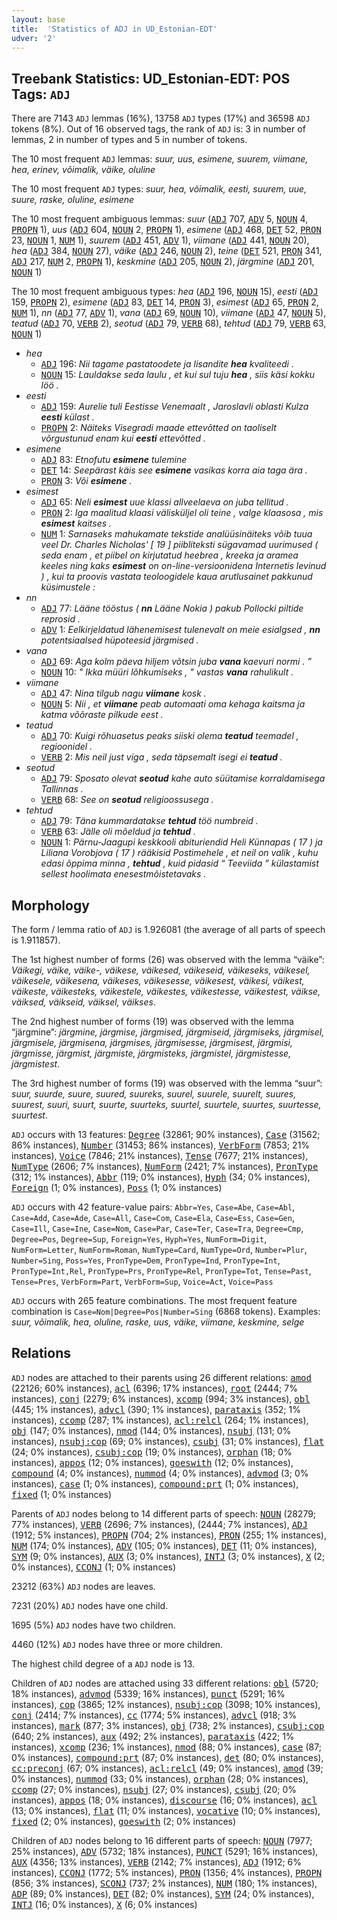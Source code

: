 ```yaml
---
layout: base
title:  'Statistics of ADJ in UD_Estonian-EDT'
udver: '2'
---
```


## Treebank Statistics: UD_Estonian-EDT: POS Tags: `ADJ`

There are 7143 `ADJ` lemmas (16%), 13758 `ADJ` types (17%) and 36598 `ADJ` tokens (8%).
Out of 16 observed tags, the rank of `ADJ` is: 3 in number of lemmas, 2 in number of types and 5 in number of tokens.

The 10 most frequent `ADJ` lemmas: <em>suur, uus, esimene, suurem, viimane, hea, erinev, võimalik, väike, oluline</em>

The 10 most frequent `ADJ` types:  <em>suur, hea, võimalik, eesti, suurem, uue, suure, raske, oluline, esimene</em>

The 10 most frequent ambiguous lemmas: <em>suur</em> (<tt><a href="et_edt-pos-ADJ.html">ADJ</a></tt> 707, <tt><a href="et_edt-pos-ADV.html">ADV</a></tt> 5, <tt><a href="et_edt-pos-NOUN.html">NOUN</a></tt> 4, <tt><a href="et_edt-pos-PROPN.html">PROPN</a></tt> 1), <em>uus</em> (<tt><a href="et_edt-pos-ADJ.html">ADJ</a></tt> 604, <tt><a href="et_edt-pos-NOUN.html">NOUN</a></tt> 2, <tt><a href="et_edt-pos-PROPN.html">PROPN</a></tt> 1), <em>esimene</em> (<tt><a href="et_edt-pos-ADJ.html">ADJ</a></tt> 468, <tt><a href="et_edt-pos-DET.html">DET</a></tt> 52, <tt><a href="et_edt-pos-PRON.html">PRON</a></tt> 23, <tt><a href="et_edt-pos-NOUN.html">NOUN</a></tt> 1, <tt><a href="et_edt-pos-NUM.html">NUM</a></tt> 1), <em>suurem</em> (<tt><a href="et_edt-pos-ADJ.html">ADJ</a></tt> 451, <tt><a href="et_edt-pos-ADV.html">ADV</a></tt> 1), <em>viimane</em> (<tt><a href="et_edt-pos-ADJ.html">ADJ</a></tt> 441, <tt><a href="et_edt-pos-NOUN.html">NOUN</a></tt> 20), <em>hea</em> (<tt><a href="et_edt-pos-ADJ.html">ADJ</a></tt> 384, <tt><a href="et_edt-pos-NOUN.html">NOUN</a></tt> 27), <em>väike</em> (<tt><a href="et_edt-pos-ADJ.html">ADJ</a></tt> 246, <tt><a href="et_edt-pos-NOUN.html">NOUN</a></tt> 2), <em>teine</em> (<tt><a href="et_edt-pos-DET.html">DET</a></tt> 521, <tt><a href="et_edt-pos-PRON.html">PRON</a></tt> 341, <tt><a href="et_edt-pos-ADJ.html">ADJ</a></tt> 217, <tt><a href="et_edt-pos-NUM.html">NUM</a></tt> 2, <tt><a href="et_edt-pos-PROPN.html">PROPN</a></tt> 1), <em>keskmine</em> (<tt><a href="et_edt-pos-ADJ.html">ADJ</a></tt> 205, <tt><a href="et_edt-pos-NOUN.html">NOUN</a></tt> 2), <em>järgmine</em> (<tt><a href="et_edt-pos-ADJ.html">ADJ</a></tt> 201, <tt><a href="et_edt-pos-NOUN.html">NOUN</a></tt> 1)

The 10 most frequent ambiguous types:  <em>hea</em> (<tt><a href="et_edt-pos-ADJ.html">ADJ</a></tt> 196, <tt><a href="et_edt-pos-NOUN.html">NOUN</a></tt> 15), <em>eesti</em> (<tt><a href="et_edt-pos-ADJ.html">ADJ</a></tt> 159, <tt><a href="et_edt-pos-PROPN.html">PROPN</a></tt> 2), <em>esimene</em> (<tt><a href="et_edt-pos-ADJ.html">ADJ</a></tt> 83, <tt><a href="et_edt-pos-DET.html">DET</a></tt> 14, <tt><a href="et_edt-pos-PRON.html">PRON</a></tt> 3), <em>esimest</em> (<tt><a href="et_edt-pos-ADJ.html">ADJ</a></tt> 65, <tt><a href="et_edt-pos-PRON.html">PRON</a></tt> 2, <tt><a href="et_edt-pos-NUM.html">NUM</a></tt> 1), <em>nn</em> (<tt><a href="et_edt-pos-ADJ.html">ADJ</a></tt> 77, <tt><a href="et_edt-pos-ADV.html">ADV</a></tt> 1), <em>vana</em> (<tt><a href="et_edt-pos-ADJ.html">ADJ</a></tt> 69, <tt><a href="et_edt-pos-NOUN.html">NOUN</a></tt> 10), <em>viimane</em> (<tt><a href="et_edt-pos-ADJ.html">ADJ</a></tt> 47, <tt><a href="et_edt-pos-NOUN.html">NOUN</a></tt> 5), <em>teatud</em> (<tt><a href="et_edt-pos-ADJ.html">ADJ</a></tt> 70, <tt><a href="et_edt-pos-VERB.html">VERB</a></tt> 2), <em>seotud</em> (<tt><a href="et_edt-pos-ADJ.html">ADJ</a></tt> 79, <tt><a href="et_edt-pos-VERB.html">VERB</a></tt> 68), <em>tehtud</em> (<tt><a href="et_edt-pos-ADJ.html">ADJ</a></tt> 79, <tt><a href="et_edt-pos-VERB.html">VERB</a></tt> 63, <tt><a href="et_edt-pos-NOUN.html">NOUN</a></tt> 1)


* <em>hea</em>
  * <tt><a href="et_edt-pos-ADJ.html">ADJ</a></tt> 196: <em>Nii tagame pastatoodete ja lisandite <b>hea</b> kvaliteedi .</em>
  * <tt><a href="et_edt-pos-NOUN.html">NOUN</a></tt> 15: <em>Lauldakse seda laulu , et kui sul tuju <b>hea</b> , siis käsi kokku löö .</em>
* <em>eesti</em>
  * <tt><a href="et_edt-pos-ADJ.html">ADJ</a></tt> 159: <em>Aurelie tuli Eestisse Venemaalt , Jaroslavli oblasti Kulza <b>eesti</b> külast .</em>
  * <tt><a href="et_edt-pos-PROPN.html">PROPN</a></tt> 2: <em>Näiteks Visegradi maade ettevõtted on taoliselt võrgustunud enam kui <b>eesti</b> ettevõtted .</em>
* <em>esimene</em>
  * <tt><a href="et_edt-pos-ADJ.html">ADJ</a></tt> 83: <em>Etnofutu <b>esimene</b> tulemine</em>
  * <tt><a href="et_edt-pos-DET.html">DET</a></tt> 14: <em>Seepärast käis see <b>esimene</b> vasikas korra aia taga ära .</em>
  * <tt><a href="et_edt-pos-PRON.html">PRON</a></tt> 3: <em>Või <b>esimene</b> .</em>
* <em>esimest</em>
  * <tt><a href="et_edt-pos-ADJ.html">ADJ</a></tt> 65: <em>Neli <b>esimest</b> uue klassi allveelaeva on juba tellitud .</em>
  * <tt><a href="et_edt-pos-PRON.html">PRON</a></tt> 2: <em>Iga maalitud klaasi välisküljel oli teine , valge klaasosa , mis <b>esimest</b> kaitses .</em>
  * <tt><a href="et_edt-pos-NUM.html">NUM</a></tt> 1: <em>Sarnaseks mahukamate tekstide analüüsinäiteks võib tuua veel Dr. Charles Nicholas' [ 19 ] piibliteksti sügavamad uurimused ( seda enam , et piibel on kirjutatud heebrea , kreeka ja aramea keeles ning kaks <b>esimest</b> on on-line-versioonidena Internetis levinud ) , kui ta proovis vastata teoloogidele kaua arutlusainet pakkunud küsimustele :</em>
* <em>nn</em>
  * <tt><a href="et_edt-pos-ADJ.html">ADJ</a></tt> 77: <em>Lääne tööstus ( <b>nn</b> Lääne Nokia ) pakub Pollocki piltide reprosid .</em>
  * <tt><a href="et_edt-pos-ADV.html">ADV</a></tt> 1: <em>Eelkirjeldatud lähenemisest tulenevalt on meie esialgsed , <b>nn</b> potentsiaalsed hüpoteesid järgmised .</em>
* <em>vana</em>
  * <tt><a href="et_edt-pos-ADJ.html">ADJ</a></tt> 69: <em>Aga kolm päeva hiljem võtsin juba <b>vana</b> kaevuri normi . ”</em>
  * <tt><a href="et_edt-pos-NOUN.html">NOUN</a></tt> 10: <em>" Ikka müüri lõhkumiseks , " vastas <b>vana</b> rahulikult .</em>
* <em>viimane</em>
  * <tt><a href="et_edt-pos-ADJ.html">ADJ</a></tt> 47: <em>Nina tilgub nagu <b>viimane</b> kosk .</em>
  * <tt><a href="et_edt-pos-NOUN.html">NOUN</a></tt> 5: <em>Nii , et <b>viimane</b> peab automaati oma kehaga kaitsma ja katma võõraste pilkude eest .</em>
* <em>teatud</em>
  * <tt><a href="et_edt-pos-ADJ.html">ADJ</a></tt> 70: <em>Kuigi rõhuasetus peaks siiski olema <b>teatud</b> teemadel , regioonidel .</em>
  * <tt><a href="et_edt-pos-VERB.html">VERB</a></tt> 2: <em>Mis neil just viga , seda täpsemalt isegi ei <b>teatud</b> .</em>
* <em>seotud</em>
  * <tt><a href="et_edt-pos-ADJ.html">ADJ</a></tt> 79: <em>Sposato olevat <b>seotud</b> kahe auto süütamise korraldamisega Tallinnas .</em>
  * <tt><a href="et_edt-pos-VERB.html">VERB</a></tt> 68: <em>See on <b>seotud</b> religioossusega .</em>
* <em>tehtud</em>
  * <tt><a href="et_edt-pos-ADJ.html">ADJ</a></tt> 79: <em>Täna kummardatakse <b>tehtud</b> töö numbreid .</em>
  * <tt><a href="et_edt-pos-VERB.html">VERB</a></tt> 63: <em>Jälle oli mõeldud ja <b>tehtud</b> .</em>
  * <tt><a href="et_edt-pos-NOUN.html">NOUN</a></tt> 1: <em>Pärnu-Jaagupi keskkooli abituriendid Heli Künnapas ( 17 ) ja Liliana Vorobjova ( 17 ) rääkisid Postimehele , et neil on valik , kuhu edasi õppima minna , <b>tehtud</b> , kuid pidasid “ Teeviida ” külastamist sellest hoolimata enesestmõistetavaks .</em>

## Morphology

The form / lemma ratio of `ADJ` is 1.926081 (the average of all parts of speech is 1.911857).

The 1st highest number of forms (26) was observed with the lemma “väike”: <em>Väikegi, väike, väike-, väikese, väikesed, väikeseid, väikeseks, väikesel, väikesele, väikesena, väikeses, väikesesse, väikesest, väikesi, väikest, väikeste, väikesteks, väikestele, väikestes, väikestesse, väikestest, väikse, väiksed, väikseid, väiksel, väikses</em>.

The 2nd highest number of forms (19) was observed with the lemma “järgmine”: <em>järgmine, järgmise, järgmised, järgmiseid, järgmiseks, järgmisel, järgmisele, järgmisena, järgmises, järgmisesse, järgmisest, järgmisi, järgmisse, järgmist, järgmiste, järgmisteks, järgmistel, järgmistesse, järgmistest</em>.

The 3rd highest number of forms (19) was observed with the lemma “suur”: <em>suur, suurde, suure, suured, suureks, suurel, suurele, suurelt, suures, suurest, suuri, suurt, suurte, suurteks, suurtel, suurtele, suurtes, suurtesse, suurtest</em>.

`ADJ` occurs with 13 features: <tt><a href="et_edt-feat-Degree.html">Degree</a></tt> (32861; 90% instances), <tt><a href="et_edt-feat-Case.html">Case</a></tt> (31562; 86% instances), <tt><a href="et_edt-feat-Number.html">Number</a></tt> (31453; 86% instances), <tt><a href="et_edt-feat-VerbForm.html">VerbForm</a></tt> (7853; 21% instances), <tt><a href="et_edt-feat-Voice.html">Voice</a></tt> (7846; 21% instances), <tt><a href="et_edt-feat-Tense.html">Tense</a></tt> (7677; 21% instances), <tt><a href="et_edt-feat-NumType.html">NumType</a></tt> (2606; 7% instances), <tt><a href="et_edt-feat-NumForm.html">NumForm</a></tt> (2421; 7% instances), <tt><a href="et_edt-feat-PronType.html">PronType</a></tt> (312; 1% instances), <tt><a href="et_edt-feat-Abbr.html">Abbr</a></tt> (119; 0% instances), <tt><a href="et_edt-feat-Hyph.html">Hyph</a></tt> (34; 0% instances), <tt><a href="et_edt-feat-Foreign.html">Foreign</a></tt> (1; 0% instances), <tt><a href="et_edt-feat-Poss.html">Poss</a></tt> (1; 0% instances)

`ADJ` occurs with 42 feature-value pairs: `Abbr=Yes`, `Case=Abe`, `Case=Abl`, `Case=Add`, `Case=Ade`, `Case=All`, `Case=Com`, `Case=Ela`, `Case=Ess`, `Case=Gen`, `Case=Ill`, `Case=Ine`, `Case=Nom`, `Case=Par`, `Case=Ter`, `Case=Tra`, `Degree=Cmp`, `Degree=Pos`, `Degree=Sup`, `Foreign=Yes`, `Hyph=Yes`, `NumForm=Digit`, `NumForm=Letter`, `NumForm=Roman`, `NumType=Card`, `NumType=Ord`, `Number=Plur`, `Number=Sing`, `Poss=Yes`, `PronType=Dem`, `PronType=Ind`, `PronType=Int`, `PronType=Int,Rel`, `PronType=Prs`, `PronType=Rel`, `PronType=Tot`, `Tense=Past`, `Tense=Pres`, `VerbForm=Part`, `VerbForm=Sup`, `Voice=Act`, `Voice=Pass`

`ADJ` occurs with 265 feature combinations.
The most frequent feature combination is `Case=Nom|Degree=Pos|Number=Sing` (6868 tokens).
Examples: <em>suur, võimalik, hea, oluline, raske, uus, väike, viimane, keskmine, selge</em>


## Relations

`ADJ` nodes are attached to their parents using 26 different relations: <tt><a href="et_edt-dep-amod.html">amod</a></tt> (22126; 60% instances), <tt><a href="et_edt-dep-acl.html">acl</a></tt> (6396; 17% instances), <tt><a href="et_edt-dep-root.html">root</a></tt> (2444; 7% instances), <tt><a href="et_edt-dep-conj.html">conj</a></tt> (2279; 6% instances), <tt><a href="et_edt-dep-xcomp.html">xcomp</a></tt> (994; 3% instances), <tt><a href="et_edt-dep-obl.html">obl</a></tt> (445; 1% instances), <tt><a href="et_edt-dep-advcl.html">advcl</a></tt> (390; 1% instances), <tt><a href="et_edt-dep-parataxis.html">parataxis</a></tt> (352; 1% instances), <tt><a href="et_edt-dep-ccomp.html">ccomp</a></tt> (287; 1% instances), <tt><a href="et_edt-dep-acl-relcl.html">acl:relcl</a></tt> (264; 1% instances), <tt><a href="et_edt-dep-obj.html">obj</a></tt> (147; 0% instances), <tt><a href="et_edt-dep-nmod.html">nmod</a></tt> (144; 0% instances), <tt><a href="et_edt-dep-nsubj.html">nsubj</a></tt> (131; 0% instances), <tt><a href="et_edt-dep-nsubj-cop.html">nsubj:cop</a></tt> (69; 0% instances), <tt><a href="et_edt-dep-csubj.html">csubj</a></tt> (31; 0% instances), <tt><a href="et_edt-dep-flat.html">flat</a></tt> (24; 0% instances), <tt><a href="et_edt-dep-csubj-cop.html">csubj:cop</a></tt> (19; 0% instances), <tt><a href="et_edt-dep-orphan.html">orphan</a></tt> (18; 0% instances), <tt><a href="et_edt-dep-appos.html">appos</a></tt> (12; 0% instances), <tt><a href="et_edt-dep-goeswith.html">goeswith</a></tt> (12; 0% instances), <tt><a href="et_edt-dep-compound.html">compound</a></tt> (4; 0% instances), <tt><a href="et_edt-dep-nummod.html">nummod</a></tt> (4; 0% instances), <tt><a href="et_edt-dep-advmod.html">advmod</a></tt> (3; 0% instances), <tt><a href="et_edt-dep-case.html">case</a></tt> (1; 0% instances), <tt><a href="et_edt-dep-compound-prt.html">compound:prt</a></tt> (1; 0% instances), <tt><a href="et_edt-dep-fixed.html">fixed</a></tt> (1; 0% instances)

Parents of `ADJ` nodes belong to 14 different parts of speech: <tt><a href="et_edt-pos-NOUN.html">NOUN</a></tt> (28279; 77% instances), <tt><a href="et_edt-pos-VERB.html">VERB</a></tt> (2696; 7% instances),  (2444; 7% instances), <tt><a href="et_edt-pos-ADJ.html">ADJ</a></tt> (1912; 5% instances), <tt><a href="et_edt-pos-PROPN.html">PROPN</a></tt> (704; 2% instances), <tt><a href="et_edt-pos-PRON.html">PRON</a></tt> (255; 1% instances), <tt><a href="et_edt-pos-NUM.html">NUM</a></tt> (174; 0% instances), <tt><a href="et_edt-pos-ADV.html">ADV</a></tt> (105; 0% instances), <tt><a href="et_edt-pos-DET.html">DET</a></tt> (11; 0% instances), <tt><a href="et_edt-pos-SYM.html">SYM</a></tt> (9; 0% instances), <tt><a href="et_edt-pos-AUX.html">AUX</a></tt> (3; 0% instances), <tt><a href="et_edt-pos-INTJ.html">INTJ</a></tt> (3; 0% instances), <tt><a href="et_edt-pos-X.html">X</a></tt> (2; 0% instances), <tt><a href="et_edt-pos-CCONJ.html">CCONJ</a></tt> (1; 0% instances)

23212 (63%) `ADJ` nodes are leaves.

7231 (20%) `ADJ` nodes have one child.

1695 (5%) `ADJ` nodes have two children.

4460 (12%) `ADJ` nodes have three or more children.

The highest child degree of a `ADJ` node is 13.

Children of `ADJ` nodes are attached using 33 different relations: <tt><a href="et_edt-dep-obl.html">obl</a></tt> (5720; 18% instances), <tt><a href="et_edt-dep-advmod.html">advmod</a></tt> (5339; 16% instances), <tt><a href="et_edt-dep-punct.html">punct</a></tt> (5291; 16% instances), <tt><a href="et_edt-dep-cop.html">cop</a></tt> (3865; 12% instances), <tt><a href="et_edt-dep-nsubj-cop.html">nsubj:cop</a></tt> (3098; 10% instances), <tt><a href="et_edt-dep-conj.html">conj</a></tt> (2414; 7% instances), <tt><a href="et_edt-dep-cc.html">cc</a></tt> (1774; 5% instances), <tt><a href="et_edt-dep-advcl.html">advcl</a></tt> (918; 3% instances), <tt><a href="et_edt-dep-mark.html">mark</a></tt> (877; 3% instances), <tt><a href="et_edt-dep-obj.html">obj</a></tt> (738; 2% instances), <tt><a href="et_edt-dep-csubj-cop.html">csubj:cop</a></tt> (640; 2% instances), <tt><a href="et_edt-dep-aux.html">aux</a></tt> (492; 2% instances), <tt><a href="et_edt-dep-parataxis.html">parataxis</a></tt> (422; 1% instances), <tt><a href="et_edt-dep-xcomp.html">xcomp</a></tt> (236; 1% instances), <tt><a href="et_edt-dep-nmod.html">nmod</a></tt> (88; 0% instances), <tt><a href="et_edt-dep-case.html">case</a></tt> (87; 0% instances), <tt><a href="et_edt-dep-compound-prt.html">compound:prt</a></tt> (87; 0% instances), <tt><a href="et_edt-dep-det.html">det</a></tt> (80; 0% instances), <tt><a href="et_edt-dep-cc-preconj.html">cc:preconj</a></tt> (67; 0% instances), <tt><a href="et_edt-dep-acl-relcl.html">acl:relcl</a></tt> (49; 0% instances), <tt><a href="et_edt-dep-amod.html">amod</a></tt> (39; 0% instances), <tt><a href="et_edt-dep-nummod.html">nummod</a></tt> (33; 0% instances), <tt><a href="et_edt-dep-orphan.html">orphan</a></tt> (28; 0% instances), <tt><a href="et_edt-dep-ccomp.html">ccomp</a></tt> (27; 0% instances), <tt><a href="et_edt-dep-nsubj.html">nsubj</a></tt> (27; 0% instances), <tt><a href="et_edt-dep-csubj.html">csubj</a></tt> (20; 0% instances), <tt><a href="et_edt-dep-appos.html">appos</a></tt> (18; 0% instances), <tt><a href="et_edt-dep-discourse.html">discourse</a></tt> (16; 0% instances), <tt><a href="et_edt-dep-acl.html">acl</a></tt> (13; 0% instances), <tt><a href="et_edt-dep-flat.html">flat</a></tt> (11; 0% instances), <tt><a href="et_edt-dep-vocative.html">vocative</a></tt> (10; 0% instances), <tt><a href="et_edt-dep-fixed.html">fixed</a></tt> (2; 0% instances), <tt><a href="et_edt-dep-goeswith.html">goeswith</a></tt> (2; 0% instances)

Children of `ADJ` nodes belong to 16 different parts of speech: <tt><a href="et_edt-pos-NOUN.html">NOUN</a></tt> (7977; 25% instances), <tt><a href="et_edt-pos-ADV.html">ADV</a></tt> (5732; 18% instances), <tt><a href="et_edt-pos-PUNCT.html">PUNCT</a></tt> (5291; 16% instances), <tt><a href="et_edt-pos-AUX.html">AUX</a></tt> (4356; 13% instances), <tt><a href="et_edt-pos-VERB.html">VERB</a></tt> (2142; 7% instances), <tt><a href="et_edt-pos-ADJ.html">ADJ</a></tt> (1912; 6% instances), <tt><a href="et_edt-pos-CCONJ.html">CCONJ</a></tt> (1772; 5% instances), <tt><a href="et_edt-pos-PRON.html">PRON</a></tt> (1356; 4% instances), <tt><a href="et_edt-pos-PROPN.html">PROPN</a></tt> (856; 3% instances), <tt><a href="et_edt-pos-SCONJ.html">SCONJ</a></tt> (737; 2% instances), <tt><a href="et_edt-pos-NUM.html">NUM</a></tt> (180; 1% instances), <tt><a href="et_edt-pos-ADP.html">ADP</a></tt> (89; 0% instances), <tt><a href="et_edt-pos-DET.html">DET</a></tt> (82; 0% instances), <tt><a href="et_edt-pos-SYM.html">SYM</a></tt> (24; 0% instances), <tt><a href="et_edt-pos-INTJ.html">INTJ</a></tt> (16; 0% instances), <tt><a href="et_edt-pos-X.html">X</a></tt> (6; 0% instances)

